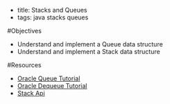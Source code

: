 - title: Stacks and Queues
- tags: java stacks queues

#Objectives

- Understand and implement a Queue data structure
- Understand and implement a Stack data structure

#Resources
- [Oracle Queue Tutorial](https://docs.oracle.com/javase/tutorial/collections/interfaces/queue.html)
- [Oracle Dequeue Tutorial](https://docs.oracle.com/javase/tutorial/collections/interfaces/deque.html)
- [Stack Api](http://docs.oracle.com/javase/6/docs/api/java/util/Stack.html)

